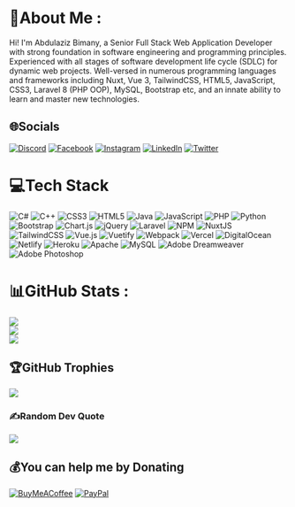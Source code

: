 # 💫About Me :

Hi! I'm Abdulaziz Bimany, a Senior Full Stack Web Application Developer with strong foundation in software engineering and programming principles. Experienced with all stages of software development life cycle (SDLC) for dynamic web projects. Well-versed in numerous programming languages and frameworks including Nuxt, Vue 3, TailwindCSS, HTML5, JavaScript, CSS3, Laravel 8 (PHP OOP), MySQL, Bootstrap etc, and an innate ability to learn and master new technologies.

## 🌐Socials

[![Discord](https://img.shields.io/badge/Discord-%237289DA.svg?logo=discord&logoColor=white)](htttps://discord.gg/Abdulaziz#6772) [![Facebook](https://img.shields.io/badge/Facebook-%231877F2.svg?logo=Facebook&logoColor=white)](https://facebook.com/abdulaziz.bimany.5) [![Instagram](https://img.shields.io/badge/Instagram-%23E4405F.svg?logo=Instagram&logoColor=white)](https://instagram.com/abdulaziz_bimany) [![LinkedIn](https://img.shields.io/badge/LinkedIn-%230077B5.svg?logo=linkedin&logoColor=white)](www.linkedin.com/in/abdulaziz-bimany) [![Twitter](https://img.shields.io/badge/Twitter-%231DA1F2.svg?logo=Twitter&logoColor=white)](https://twitter.com/Abdulazizbimany)

# 💻Tech Stack

![C#](https://img.shields.io/badge/c%23-%23239120.svg?style=for-the-badge&logo=c-sharp&logoColor=white) ![C++](https://img.shields.io/badge/c++-%2300599C.svg?style=for-the-badge&logo=c%2B%2B&logoColor=white) ![CSS3](https://img.shields.io/badge/css3-%231572B6.svg?style=for-the-badge&logo=css3&logoColor=white) ![HTML5](https://img.shields.io/badge/html5-%23E34F26.svg?style=for-the-badge&logo=html5&logoColor=white) ![Java](https://img.shields.io/badge/java-%23ED8B00.svg?style=for-the-badge&logo=java&logoColor=white) ![JavaScript](https://img.shields.io/badge/javascript-%23323330.svg?style=for-the-badge&logo=javascript&logoColor=%23F7DF1E) ![PHP](https://img.shields.io/badge/php-%23777BB4.svg?style=for-the-badge&logo=php&logoColor=white) ![Python](https://img.shields.io/badge/python-3670A0?style=for-the-badge&logo=python&logoColor=ffdd54) ![Bootstrap](https://img.shields.io/badge/bootstrap-%23563D7C.svg?style=for-the-badge&logo=bootstrap&logoColor=white) ![Chart.js](https://img.shields.io/badge/chart.js-F5788D.svg?style=for-the-badge&logo=chart.js&logoColor=white) ![jQuery](https://img.shields.io/badge/jquery-%230769AD.svg?style=for-the-badge&logo=jquery&logoColor=white) ![Laravel](https://img.shields.io/badge/laravel-%23FF2D20.svg?style=for-the-badge&logo=laravel&logoColor=white) ![NPM](https://img.shields.io/badge/NPM-%23000000.svg?style=for-the-badge&logo=npm&logoColor=white) ![NuxtJS](https://img.shields.io/badge/Nuxt-black?style=for-the-badge&logo=nuxt.js&logoColor=white) ![TailwindCSS](https://img.shields.io/badge/tailwindcss-%2338B2AC.svg?style=for-the-badge&logo=tailwind-css&logoColor=white) ![Vue.js](https://img.shields.io/badge/vuejs-%2335495e.svg?style=for-the-badge&logo=vuedotjs&logoColor=%234FC08D) ![Vuetify](https://img.shields.io/badge/Vuetify-1867C0?style=for-the-badge&logo=vuetify&logoColor=AEDDFF) ![Webpack](https://img.shields.io/badge/webpack-%238DD6F9.svg?style=for-the-badge&logo=webpack&logoColor=black) ![Vercel](https://img.shields.io/badge/vercel-%23000000.svg?style=for-the-badge&logo=vercel&logoColor=white) ![DigitalOcean](https://img.shields.io/badge/DigitalOcean-%230167ff.svg?style=for-the-badge&logo=digitalOcean&logoColor=white) ![Netlify](https://img.shields.io/badge/netlify-%23000000.svg?style=for-the-badge&logo=netlify&logoColor=#00C7B7) ![Heroku](https://img.shields.io/badge/heroku-%23430098.svg?style=for-the-badge&logo=heroku&logoColor=white) ![Apache](https://img.shields.io/badge/apache-%23D42029.svg?style=for-the-badge&logo=apache&logoColor=white) ![MySQL](https://img.shields.io/badge/mysql-%2300f.svg?style=for-the-badge&logo=mysql&logoColor=white) ![Adobe Dreamweaver](https://img.shields.io/badge/Adobe%20Dreamweaver-FF61F6.svg?style=for-the-badge&logo=Adobe%20Dreamweaver&logoColor=white) ![Adobe Photoshop](https://img.shields.io/badge/adobephotoshop-%2331A8FF.svg?style=for-the-badge&logo=adobephotoshop&logoColor=white)

# 📊GitHub Stats :

![](https://github-readme-stats.vercel.app/api?username=abdulazizsoud&theme=blue-green&hide_border=false&include_all_commits=true&count_private=true)<br/>
![](https://github-readme-streak-stats.herokuapp.com/?user=abdulazizsoud&theme=blue-green&hide_border=false)<br/>
![](https://github-readme-stats.vercel.app/api/top-langs/?username=abdulazizsoud&theme=blue-green&hide_border=false&include_all_commits=true&count_private=true&layout=compact)

## 🏆GitHub Trophies

![](https://github-profile-trophy.vercel.app/?username=abdulazizsoud&theme=algolia&no-frame=false&no-bg=false&margin-w=4)

### ✍️Random Dev Quote

![](https://quotes-github-readme.vercel.app/api?type=horizontal&theme=radical)

## 💰You can help me by Donating

[![BuyMeACoffee](https://img.shields.io/badge/Buy%20Me%20a%20Coffee-ffdd00?style=for-the-badge&logo=buy-me-a-coffee&logoColor=black)](https://buymeacoffee.com/https://www.buymeacoffee.com/abdulazizbimany) [![PayPal](https://img.shields.io/badge/PayPal-00457C?style=for-the-badge&logo=paypal&logoColor=white)](https://paypal.me/https://paypal.me/abdulazizbimany)

  <!-- Proudly created with GPRM ( https://gprm.itsvg.in ) -->
